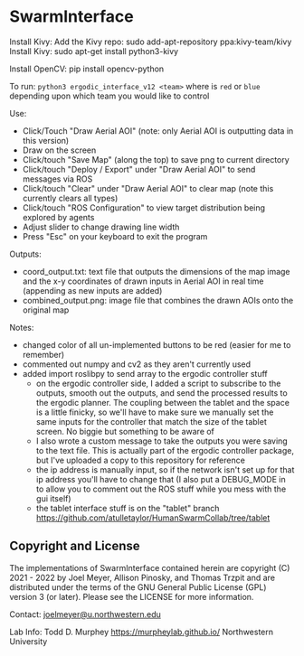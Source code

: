 # SwarmInterface

Install Kivy:
Add the Kivy repo: sudo add-apt-repository ppa:kivy-team/kivy
Install Kivy: sudo apt-get install python3-kivy

Install OpenCV:
pip install opencv-python


To run:
`python3 ergodic_interface_v12 <team>` where <team> is `red` or `blue` depending upon which team you would like to control 

Use:
- Click/Touch "Draw Aerial AOI" 
  (note: only Aerial AOI is outputting data in this version)
- Draw on the screen
- Click/touch "Save Map" (along the top) to save png to current directory
- Click/touch "Deploy / Export" under "Draw Aerial AOI" to send messages via ROS
- Click/touch "Clear" under "Draw Aerial AOI" to clear map (note this currently clears all types)
- Click/touch "ROS Configuration" to view target distribution being explored by agents
- Adjust slider to change drawing line width 
- Press "Esc" on your keyboard to exit the program

Outputs:
- coord_output.txt: text file that outputs the dimensions of the map image 
  and the x-y coordinates of drawn inputs in Aerial AOI in real time 
  (appending as new inputs are added)
- combined_output.png: image file that combines the drawn AOIs onto the original map


Notes: 
- changed color of all un-implemented buttons to be red (easier for me to remember)
- commented out numpy and cv2 as they aren't currently used
- added import roslibpy to send array to the ergodic controller stuff 
  - on the ergodic controller side, I added a script to subscribe to the outputs, smooth out the outputs, and send the processed results to the ergodic planner. The coupling between the tablet and the space is a little finicky, so we'll have to make sure we manually set the same inputs for the controller that match the size of the tablet screen. No biggie but something to be aware of 
  - I also wrote a custom message to take the outputs you were saving to the text file. This is actually part of the ergodic controller package, but I've uploaded a copy to this repository for reference
  - the ip address is manually input, so if the network isn't set up for that ip address you'll have to change that (I also put a DEBUG_MODE in to allow you to comment out the ROS stuff while you mess with the gui itself)
  - the tablet interface stuff is on the "tablet" branch https://github.com/atulletaylor/HumanSwarmCollab/tree/tablet

## Copyright and License
The implementations of SwarmInterface contained herein are copyright (C) 2021 - 2022 by Joel Meyer, Allison Pinosky, and Thomas Trzpit and are distributed under the terms of the GNU General Public License (GPL) version 3 (or later). Please see the LICENSE for more information.

Contact: joelmeyer@u.northwestern.edu

Lab Info: Todd D. Murphey https://murpheylab.github.io/ Northwestern University